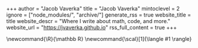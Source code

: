+++
author = "Jacob Vaverka"
title = "Jacob Vaverka"
mintoclevel = 2
ignore = ["node_modules/", "archive/"]
generate_rss = true
website_title = title
website_descr = "Where I write about math, code, and more."
website_url   = "https://jvaverka.github.io"
rss_full_content = true
+++

\newcommand{\R}{\mathbb R}
\newcommand{\scal}[1]{\langle #1 \rangle}
